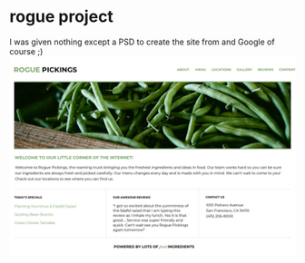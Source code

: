 # rogue project
I was given nothing except a PSD to create the site from and Google of course ;)
![Wireframe](./design%20files/RoguePickings.jpg)
